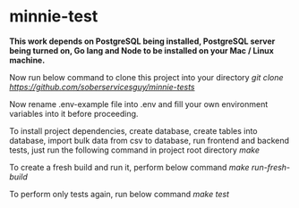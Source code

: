 # minnie-test

**This work depends on PostgreSQL being installed, PostgreSQL server being turned on, Go lang and Node to be installed on your Mac / Linux machine.**

Now run below command to clone this project into your directory
*git clone https://github.com/soberservicesguy/minnie-tests*

Now rename .env-example file into .env and fill your own environment variables into it before proceeding. 

To install project dependencies, create database, create tables into database, import bulk data from csv to database, run frontend and backend tests, just run the following command in project root directory
*make*

To create a fresh build and run it, perform below command
*make run-fresh-build*

To perform only tests again, run below command
*make test*